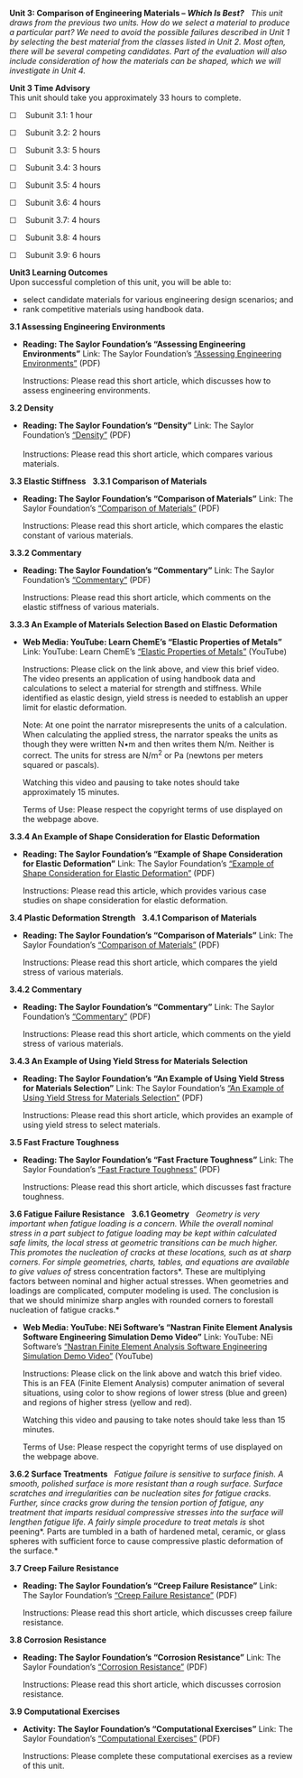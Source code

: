 **Unit 3: Comparison of Engineering Materials – *Which Is Best?*** <span
id="3"></span> 
*This unit draws from the previous two units. How do we select a
material to produce a particular part? We need to avoid the possible
failures described in Unit 1 by selecting the best material from the
classes listed in Unit 2. Most often, there will be several competing
candidates. Part of the evaluation will also include consideration of
how the materials can be shaped, which we will investigate in Unit 4.*

**Unit 3 Time Advisory**  
This unit should take you approximately 33 hours to complete.  
  
 ☐    Subunit 3.1: 1 hour  
  
 ☐    Subunit 3.2: 2 hours  
  
 ☐    Subunit 3.3: 5 hours  
  
 ☐    Subunit 3.4: 3 hours  
  
 ☐    Subunit 3.5: 4 hours  
  
 ☐    Subunit 3.6: 4 hours  
  
 ☐    Subunit 3.7: 4 hours  
  
 ☐    Subunit 3.8: 4 hours  
  
 ☐    Subunit 3.9: 6 hours

**Unit3 Learning Outcomes**  
Upon successful completion of this unit, you will be able to:
-   select candidate materials for various engineering design scenarios;
    and
-   rank competitive materials using handbook data.

**3.1 Assessing Engineering Environments** <span id="3.1"></span> 
-   **Reading: The Saylor Foundation’s “Assessing Engineering
    Environments”**
    Link: The Saylor Foundation’s [“Assessing Engineering
    Environments”](http://www.saylor.org/site/wp-content/uploads/2013/01/ME203-3.1-Assessing-Engineering-Environments.pdf) (PDF)  
      
     Instructions: Please read this short article, which discusses how
    to assess engineering environments.

**3.2 Density** <span id="3.2"></span> 
-   **Reading: The Saylor Foundation’s “Density”**
    Link: The Saylor
    Foundation’s [“Density”](http://www.saylor.org/site/wp-content/uploads/2013/01/ME203-3.2-Density.pdf) (PDF)  
        
     Instructions: Please read this short article, which compares
    various materials.

**3.3 Elastic Stiffness** <span id="3.3"></span> 
**3.3.1 Comparison of Materials** <span id="3.3.1"></span> 
-   **Reading: The Saylor Foundation’s “Comparison of Materials”**
    Link: The Saylor Foundation’s [“Comparison of
    Materials”](http://www.saylor.org/site/wp-content/uploads/2013/01/ME203-3.3.1-Comparison-of-Materials.pdf) (PDF)  
      
     Instructions: Please read this short article, which compares the
    elastic constant of various materials.

**3.3.2 Commentary** <span id="3.3.2"></span> 
-   **Reading: The Saylor Foundation’s “Commentary”**
    Link: The Saylor
    Foundation’s [“Commentary”](http://www.saylor.org/site/wp-content/uploads/2013/01/ME203-3.3.2-Commentary.pdf) (PDF)  
      
     Instructions: Please read this short article, which comments on the
    elastic stiffness of various materials.

**3.3.3 An Example of Materials Selection Based on Elastic Deformation**
<span id="3.3.3"></span> 
-   **Web Media: YouTube: Learn ChemE’s “Elastic Properties of Metals”**
    Link: YouTube: Learn ChemE’s [“Elastic Properties of
    Metals”](http://www.youtube.com/watch?v=AZ-vD13QDYg) (YouTube)  
      
     Instructions: Please click on the link above, and view this brief
    video. The video presents an application of using handbook data and
    calculations to select a material for strength and stiffness. While
    identified as elastic design, yield stress is needed to establish an
    upper limit for elastic deformation.  
      
     Note: At one point the narrator misrepresents the units of a
    calculation. When calculating the applied stress, the narrator
    speaks the units as though they were written N•m and then writes
    them N/m. Neither is correct. The units for stress are
    N/m<sup>2</sup> or Pa (newtons per meters squared or pascals).  
      
     Watching this video and pausing to take notes should take
    approximately 15 minutes.  
      
     Terms of Use: Please respect the copyright terms of use displayed
    on the webpage above.

**3.3.4 An Example of Shape Consideration for Elastic Deformation**
<span id="3.3.4"></span> 
-   **Reading: The Saylor Foundation’s “Example of Shape Consideration
    for Elastic Deformation”**
    Link: The Saylor Foundation’s [“Example of Shape Consideration for
    Elastic
    Deformation”](http://www.saylor.org/site/wp-content/uploads/2013/01/ME203-3.3.4-An-Example-of-Shape-Consideration-for-Elastic-Deformation.pdf) (PDF)  
      
     Instructions: Please read this article, which provides various case
    studies on shape consideration for elastic deformation.

**3.4 Plastic Deformation Strength** <span id="3.4"></span> 
**3.4.1 Comparison of Materials** <span id="3.4.1"></span> 
-   **Reading: The Saylor Foundation’s “Comparison of Materials”**
    Link: The Saylor Foundation’s [“Comparison of
    Materials”](http://www.saylor.org/site/wp-content/uploads/2013/01/ME203-3.4.1-Comparison-of-Materials.pdf) (PDF)  
      
     Instructions: Please read this short article, which compares the
    yield stress of various materials.

**3.4.2 Commentary** <span id="3.4.2"></span> 
-   **Reading: The Saylor Foundation’s “Commentary”**
    Link: The Saylor
    Foundation’s [“Commentary”](http://www.saylor.org/site/wp-content/uploads/2012/11/ME203-3.4.2-Commentary.pdf) (PDF)  
      
     Instructions: Please read this short article, which comments on the
    yield stress of various materials.

**3.4.3 An Example of Using Yield Stress for Materials Selection** <span
id="3.4.3"></span> 
-   **Reading: The Saylor Foundation’s “An Example of Using Yield Stress
    for Materials Selection”**
    Link: The Saylor Foundation’s [“An Example of Using Yield Stress for
    Materials
    Selection”](http://www.saylor.org/site/wp-content/uploads/2013/01/ME203-3.4.3-An-Example-of-Using-Yield-Stress-for-Materials-Selection.pdf) (PDF)  
      
     Instructions: Please read this short article, which provides an
    example of using yield stress to select materials.

**3.5 Fast Fracture Toughness** <span id="3.5"></span> 
-   **Reading: The Saylor Foundation’s “Fast Fracture Toughness”**
    Link: The Saylor Foundation’s [“Fast Fracture
    Toughness”](http://www.saylor.org/site/wp-content/uploads/2013/01/ME203-3.5-Fast-Fracture-Toughness.pdf) (PDF)  
      
     Instructions: Please read this short article, which discusses fast
    fracture toughness.

**3.6 Fatigue Failure Resistance** <span id="3.6"></span> 
**3.6.1 Geometry** <span id="3.6.1"></span> 
*Geometry is very important when fatigue loading is a concern. While the
overall nominal stress in a part subject to fatigue loading may be kept
within calculated safe limits, the local stress at geometric transitions
can be much higher. This promotes the nucleation of cracks at these
locations, such as at sharp corners. For simple geometries, charts,
tables, and equations are available to give values of* stress
concentration factors*. These are multiplying factors between nominal
and higher actual stresses. When geometries and loadings are
complicated, computer modeling is used. The conclusion is that we should
minimize sharp angles with rounded corners to forestall nucleation of
fatigue cracks.*

-   **Web Media: YouTube: NEi Software’s “Nastran Finite Element
    Analysis Software Engineering Simulation Demo Video”**
    Link: YouTube: NEi Software’s [“Nastran Finite Element Analysis
    Software Engineering Simulation Demo
    Video”](http://www.youtube.com/watch?v=geUCvKayhHE) (YouTube)  
      
     Instructions: Please click on the link above and watch this brief
    video. This is an FEA (Finite Element Analysis) computer animation
    of several situations, using color to show regions of lower stress
    (blue and green) and regions of higher stress (yellow and red).  
      
     Watching this video and pausing to take notes should take less than
    15 minutes.  
      
     Terms of Use: Please respect the copyright terms of use displayed
    on the webpage above.

**3.6.2 Surface Treatments** <span id="3.6.2"></span> 
*Fatigue failure is sensitive to surface finish. A smooth, polished
surface is more resistant than a rough surface. Surface scratches and
irregularities can be nucleation sites for fatigue cracks. Further,
since cracks grow during the tension portion of fatigue, any treatment
that imparts residual compressive stresses into the surface will
lengthen fatigue life. A fairly simple procedure to treat metals is*
shot peening*. Parts are tumbled in a bath of hardened metal, ceramic,
or glass spheres with sufficient force to cause compressive plastic
deformation of the surface.*

**3.7 Creep Failure Resistance** <span id="3.7"></span> 
-   **Reading: The Saylor Foundation’s “Creep Failure Resistance”**
    Link: The Saylor Foundation’s [“Creep Failure
    Resistance”](http://www.saylor.org/site/wp-content/uploads/2013/01/ME203-3.7-Creep-Failure-Resistance.pdf) (PDF)  
      
     Instructions: Please read this short article, which discusses creep
    failure resistance.

**3.8 Corrosion Resistance** <span id="3.8"></span> 
-   **Reading: The Saylor Foundation’s “Corrosion Resistance”**
    Link: The Saylor Foundation’s [“Corrosion
    Resistance”](http://www.saylor.org/site/wp-content/uploads/2013/01/ME203-3.8-Corrosion-Resistance.pdf) (PDF)  
      
     Instructions: Please read this short article, which discusses
    corrosion resistance.

**3.9 Computational Exercises** <span id="3.9"></span> 
-   **Activity: The Saylor Foundation’s “Computational Exercises”**
    Link: The Saylor Foundation’s [“Computational
    Exercises”](http://www.saylor.org/site/wp-content/uploads/2013/01/ME203-3.9-Computational-Exercises.pdf) (PDF)  
      
     Instructions: Please complete these computational exercises as a
    review of this unit.


